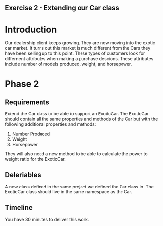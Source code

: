## Exercise 2 - Extending our Car class

# Introduction
Our dealership client keeps growing. They are now moving into the exotic car market. It turns out this market is much different from the Cars they have been selling up to this point. These types of customers look for differnent attributes when making a purchase descions. These attributes include number of models produced, weight, and horsepower.

# Phase 2
## Requirements
Extend the Car class to be able to support an ExoticCar. The ExoticCar should contain all the same properties and methods of the Car but with the following additional properties and methods: 

1. Number Produced
2. Weight
3. Horsepower

They will also need a new method to be able to calculate the power to weight ratio for the ExoticCar. 

## Deleriables
A new class defined in the same project we defined the Car class in. The ExoticCar class should live in the same namespace as the Car.

## Timeline
You have 30 minutes to deliver this work.